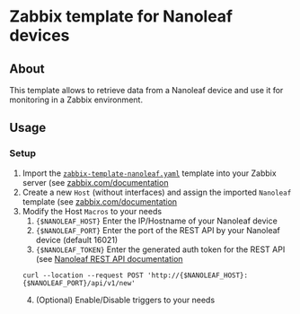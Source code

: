 # Zabbix template for Nanoleaf devices
## About
This template allows to retrieve data from a Nanoleaf device and use it for monitoring in a Zabbix environment.

## Usage
### Setup
1. Import the [`zabbix-template-nanoleaf.yaml`](/zabbix-template-nanoleaf.yaml) template into your Zabbix server (see [zabbix.com/documentation](https://www.zabbix.com/documentation/current/en/manual/xml_export_import/templates#importing)
2. Create a new `Host` (without interfaces) and assign the imported `Nanoleaf` template (see [zabbix.com/documentation](https://www.zabbix.com/documentation/6.0/en/manual/quickstart/host?hl=host%2CCreate%2Chost.)
3. Modify the Host `Macros` to your needs
    1. `{$NANOLEAF_HOST}` Enter the IP/Hostname of your Nanoleaf device
    2. `{$NANOLEAF_PORT}` Enter the port of the REST API by your Nanoleaf device (default 16021)
    3. `{$NANOLEAF_TOKEN}` Enter the generated auth token for the REST API (see [Nanoleaf REST API documentation](https://documenter.getpostman.com/view/1559645/RW1gEcCH#0fe71046-6a4b-46b7-ab05-9ea648b06c89)
    ```
    curl --location --request POST 'http://{$NANOLEAF_HOST}:{$NANOLEAF_PORT}/api/v1/new'
    ```
    4. (Optional) Enable/Disable triggers to your needs
